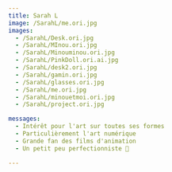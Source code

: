 ```yaml
---
title: Sarah L
image: /SarahL/me.ori.jpg
images:
  - /SarahL/Desk.ori.jpg
  - /SarahL/MInou.ori.jpg
  - /SarahL/Minouminou.ori.jpg
  - /SarahL/PinkDoll.ori.ai.jpg
  - /SarahL/desk2.ori.jpg
  - /SarahL/gamin.ori.jpg
  - /SarahL/glasses.ori.jpg
  - /SarahL/me.ori.jpg
  - /SarahL/minouetmoi.ori.jpg
  - /SarahL/project.ori.jpg

messages:
  - Intérêt pour l'art sur toutes ses formes
  - Particulièrement l'art numérique
  - Grande fan des films d'animation
  - Un petit peu perfectionniste 👀

---
```

 

